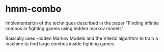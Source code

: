 # hmm-combo 
Implementation of the techniques described in the paper "Finding infinite combos in fighting games using hidden markov models"

Basically uses Hidden Markov Models and the Viterbi algorithm to train a machine to find large combos inside fighting games.
